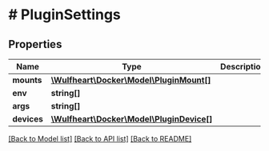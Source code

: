 # # PluginSettings

## Properties

Name | Type | Description | Notes
------------ | ------------- | ------------- | -------------
**mounts** | [**\Wulfheart\Docker\Model\PluginMount[]**](PluginMount.md) |  |
**env** | **string[]** |  |
**args** | **string[]** |  |
**devices** | [**\Wulfheart\Docker\Model\PluginDevice[]**](PluginDevice.md) |  |

[[Back to Model list]](../../README.md#models) [[Back to API list]](../../README.md#endpoints) [[Back to README]](../../README.md)
